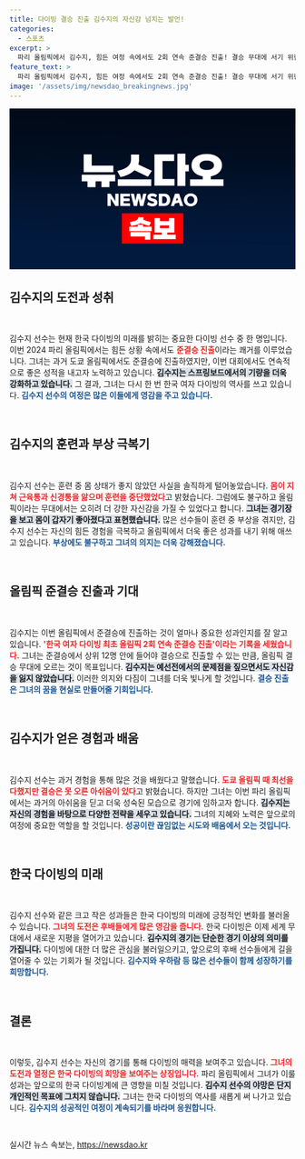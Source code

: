 ```yaml
---
title: 다이빙 결승 진출 김수지의 자신감 넘치는 발언!
categories:
  - 스포츠
excerpt: >
  파리 올림픽에서 김수지, 힘든 여정 속에서도 2회 연속 준결승 진출! 결승 무대에 서기 위한 도전이 시작된다. 부상을 딛고, 자신감 넘치는 그녀의 다음 경기에 기대가 모인다.
feature_text: >
  파리 올림픽에서 김수지, 힘든 여정 속에서도 2회 연속 준결승 진출! 결승 무대에 서기 위한 도전이 시작된다. 부상을 딛고, 자신감 넘치는 그녀의 다음 경기에 기대가 모인다.
image: '/assets/img/newsdao_breakingnews.jpg'
---
```


<p><img src="/assets/img/newsdao_breakingnews.jpg" alt="pcversion 속보" /></p>

<h2 data-ke-size="size26">김수지의 도전과 성취</h2>

<p data-ke-size="size16">&nbsp;</p>

<p>김수지 선수는 현재 한국 다이빙의 미래를 밝히는 중요한 다이빙 선수 중 한 명입니다. 이번 2024 파리 올림픽에서는 힘든 상황 속에서도 <b><span style="color: #ee2323;">준결승 진출</span></b>이라는 쾌거를 이루었습니다. 그녀는 과거 도쿄 올림픽에서도 준결승에 진출하였지만, 이번 대회에서도 연속적으로 좋은 성적을 내고자 노력하고 있습니다. <b><span style="background-color: #21538527;">김수지는 스프링보드에서의 기량을 더욱 강화하고 있습니다.</span></b> 그 결과, 그녀는 다시 한 번 한국 여자 다이빙의 역사를 쓰고 있습니다. <b><span style="color: #1a5490;">김수지 선수의 여정은 많은 이들에게 영감을 주고 있습니다.</span></b></p>

<p data-ke-size="size16">&nbsp;</p>

<h2>김수지의 훈련과 부상 극복기</h2>

<p data-ke-size="size16">&nbsp;</p>

<p>김수지 선수는 훈련 중 몸 상태가 좋지 않았던 사실을 솔직하게 털어놓았습니다. <b><span style="color: #ee2323;">몸이 지쳐 근육통과 신경통을 앓으며 훈련을 중단했었다</span></b>고 밝혔습니다. 그럼에도 불구하고 올림픽이라는 무대에서는 오히려 더 강한 자신감을 가질 수 있었다고 합니다. <b><span style="background-color: #21538527;">그녀는 경기장을 보고 몸이 갑자기 좋아졌다고 표현했습니다.</span></b> 많은 선수들이 훈련 중 부상을 겪지만, 김수지 선수는 자신의 힘든 경험을 극복하고 올림픽에서 더욱 좋은 성과를 내기 위해 애쓰고 있습니다. <b><span style="color: #1a5490;">부상에도 불구하고 그녀의 의지는 더욱 강해졌습니다.</span></b></p>

<p data-ke-size="size16">&nbsp;</p>

<h2>올림픽 준결승 진출과 기대</h2>

<p data-ke-size="size16">&nbsp;</p>

<p>김수지는 이번 올림픽에서 준결승에 진출하는 것이 얼마나 중요한 성과인지를 잘 알고 있습니다. <b><span style="color: #ee2323;">'한국 여자 다이빙 최초 올림픽 2회 연속 준결승 진출'이라는 기록을 세웠습니다.</span></b> 그녀는 준결승에서 상위 12명 안에 들어야 결승으로 진출할 수 있는 만큼, 올림픽 결승 무대에 오르는 것이 목표입니다. <b><span style="background-color: #21538527;">김수지는 예선전에서의 문제점을 짚으면서도 자신감을 잃지 않았습니다.</span></b> 이러한 의지와 다짐이 그녀를 더욱 빛나게 할 것입니다. <b><span style="color: #1a5490;">결승 진출은 그녀의 꿈을 현실로 만들어줄 기회입니다.</span></b></p>

<p data-ke-size="size16">&nbsp;</p>

<h2>김수지가 얻은 경험과 배움</h2>

<p data-ke-size="size16">&nbsp;</p>

<p>김수지 선수는 과거 경험을 통해 많은 것을 배웠다고 말했습니다. <b><span style="color: #ee2323;">도쿄 올림픽 때 최선을 다했지만 결승은 못 오른 아쉬움이 있다</span></b>고 밝혔습니다. 하지만 그녀는 이번 파리 올림픽에서는 과거의 아쉬움을 딛고 더욱 성숙된 모습으로 경기에 임하고자 합니다. <b><span style="background-color: #21538527;">김수지는 자신의 경험을 바탕으로 다양한 전략을 세우고 있습니다.</span></b> 그녀의 지혜와 노력은 앞으로의 여정에 중요한 역할을 할 것입니다. <b><span style="color: #1a5490;">성공이란 끊임없는 시도와 배움에서 오는 것입니다.</span></b></p>

<p data-ke-size="size16">&nbsp;</p>

<h2>한국 다이빙의 미래</h2>

<p data-ke-size="size16">&nbsp;</p>

<p>김수지 선수와 같은 크고 작은 성과들은 한국 다이빙의 미래에 긍정적인 변화를 불러올 수 있습니다. <b><span style="color: #ee2323;">그녀의 도전은 후배들에게 많은 영감을 줍니다.</span></b> 한국 다이빙은 이제 세계 무대에서 새로운 지평을 열어가고 있습니다. <b><span style="background-color: #21538527;">김수지의 경기는 단순한 경기 이상의 의미를 가집니다.</span></b> 다이빙에 대한 더 많은 관심을 불러일으키고, 앞으로의 후배 선수들에게 길을 열어줄 수 있는 기회가 될 것입니다. <b><span style="color: #1a5490;">김수지와 우하람 등 많은 선수들이 함께 성장하기를 희망합니다.</span></b></p>

<p data-ke-size="size16">&nbsp;</p>

<h2>결론</h2>

<p data-ke-size="size16">&nbsp;</p>

<p>이렇듯, 김수지 선수는 자신의 경기를 통해 다이빙의 매력을 보여주고 있습니다. <b><span style="color: #ee2323;">그녀의 도전과 열정은 한국 다이빙의 희망을 보여주는 상징입니다.</span></b> 파리 올림픽에서 그녀가 이룰 성과는 앞으로의 한국 다이빙계에 큰 영향을 미칠 것입니다. <b><span style="background-color: #21538527;">김수지 선수의 야망은 단지 개인적인 목표에 그치지 않습니다.</span></b> 그녀는 한국 다이빙의 역사를 새롭게 써 나가고 있습니다. <b><span style="color: #1a5490;">김수지의 성공적인 여정이 계속되기를 바라며 응원합니다.</span></b></p>

<p data-ke-size="size16">&nbsp;</p>
실시간 뉴스 속보는, <a href="https://newsdao.kr" rel="dofollow">https://newsdao.kr</a>


